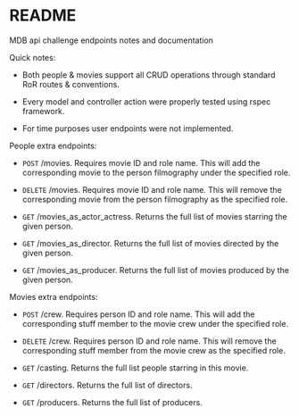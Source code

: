 # README

MDB api challenge endpoints notes and documentation

Quick notes:

* Both people & movies support all CRUD operations through standard RoR routes & conventions.

* Every model and controller action were properly tested using rspec framework.

* For time purposes user endpoints were not implemented.

People extra endpoints:

* `POST` /movies. Requires movie ID and role name. This will add the corresponding movie to the person filmography under the specified role.

* `DELETE` /movies. Requires movie ID and role name. This will remove the corresponding movie from the person filmography as the specified role.

* `GET` /movies_as_actor_actress. Returns the full list of movies starring the given person.

* `GET` /movies_as_director. Returns the full list of movies directed by the given person.

* `GET` /movies_as_producer. Returns the full list of movies produced by the given person.

Movies extra endpoints:

* `POST` /crew. Requires person ID and role name. This will add the corresponding stuff member to the movie crew under the specified role.

* `DELETE` /crew. Requires person ID and role name. This will remove the corresponding stuff member from the movie crew as the specified role.

* `GET` /casting. Returns the full list people starring in this movie.

* `GET` /directors. Returns the full list of directors.

* `GET` /producers. Returns the full list of producers.
